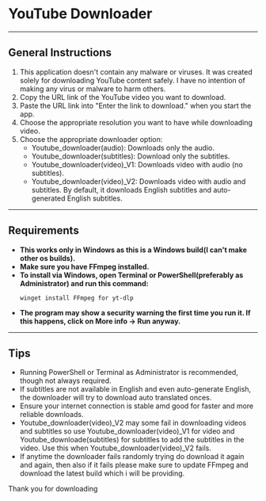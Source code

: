 # __YouTube Downloader__ 

---

## __General Instructions__

1. This application doesn't contain any malware or viruses. It was created solely for downloading YouTube content safely. I have no intention of making any  virus or malware to harm others.
2. Copy the URL link of the YouTube video you want to download.
3. Paste the URL link into "Enter the link to download." when you start the app.
4. Choose the appropriate resolution you want to have while downloading video.
5. Choose the appropriate downloader option:
   - Youtube_downloader(audio): Downloads only the audio.
   - Youtube_downloader(subtitles): Download only the subtitles.
   - Youtube_downloader(video)_V1: Downloads video with audio (no subtitles).
   - Youtube_downloader(video)_V2: Downloads video with audio and subtitles. By default, it downloads English subtitles and auto-generated English subtitles.

---

## __Requirements__

- __This works only in Windows as this is a Windows build(I can't make other os builds).__
- __Make sure you have FFmpeg installed.__
- __To install via Windows, open Terminal or PowerShell(preferably as Administrator) and run this command:__
  ```
  winget install FFmpeg for yt-dlp
  ```
- __The program may show a security warning the first time you run it. If this happens, click on More info -> Run anyway.__

---

## __Tips__

- Running PowerShell or Terminal as Administrator is recommended, though not always required.
- If subtitles are not available in English and even auto-generate English, the downloader will try to download auto translated onces.
- Ensure your internet connection is stable amd good for faster and more reliable downloads.
- Youtube_downloader(video)_V2 may some fail in downloading videos and subtitles so use Youtube_downloader(video)_V1 for video and Youtube_downloade(subtitles) for subtitles to add the subtitles  in the video. Use this when Youtube_downloader(video)_V2 fails.
- If anytime the downloader fails randomly trying do download it again and again, then also if it fails please make sure to update FFmpeg and download the latest build which i will be providing.

Thank you for downloading
